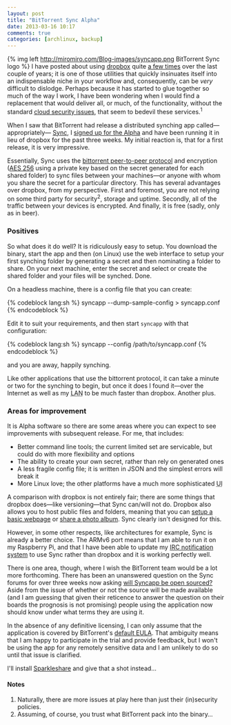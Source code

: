 ```yaml
---
layout: post
title: "BitTorrent Sync Alpha"
date: 2013-03-16 10:17
comments: true
categories: [archlinux, backup]
---
```

{% img left http://miromiro.com/Blog-images/syncapp.png BitTorrent Sync logo %}
I have posted about using [dropbox](http://dropbox.com 'dropbox homepage') quite
[a few times](https://duckduckgo.com/?sites=jasonwryan.com&q=dropbox 'DDG search results')
over the last couple of years; it is one of those utilities that quickly insinuates itself
into an indispensable niche in your workflow and, consequently, can be *very* difficult to
dislodge. Perhaps because it has started to glue together so much of the way I work, I have 
been wondering when I would find a replacement that would deliver all, or much, of the 
functionality, without the standard 
[cloud security issues](http://arstechnica.com/security/2012/07/dropbox-confirms-it-got-hacked-will-offer-two-factor-authentication/ 'Ars post on the dropbox hack'),
that seem to bedevil these services.<sup>1</sup>

When I saw that BitTorrent had release a distributed synching app called—appropriately—
[Sync](http://blog.bittorrent.com/2013/01/24/test-bittorrent-sync-pre-alpha/ 'Blog post on sync release'),
I [signed up for the Alpha](http://labs.bittorrent.com/experiments/sync.html 'Invitation form') and
have been running it in lieu of dropbox for the past three weeks. My initial reaction is, 
that for a first release, it is very impressive.

Essentially, Sync uses the 
[bittorrent peer-to-peer protocol](https://en.wikipedia.org/wiki/Bittorent 'Wikipedia entry')
and encryption 
([AES 256](https://en.wikipedia.org/wiki/Aes_256 'Wikipedia entry on the standard')
using a private key based on the secret generated for each shared folder) 
to sync files between your machines—or anyone with whom you share the secret 
for a particular directory. This has several advantages over dropbox, from my perspective. 
First and foremost, you are not relying on some third party for security<sup>2</sup>, storage
and uptime. Secondly, all of the traffic between your devices is encrypted. And finally,
it is free (sadly, only as in beer).

### Positives
So what does it do well? It is ridiculously easy to setup. You download the binary, start 
the app and then (on Linux) use the web interface to setup your first synching folder by
generating a secret and then nominating a folder to share. On your next machine, enter the
secret and select or create the shared folder and your files will be synched. Done.

On a headless machine, there is a config file that you can create:

{% codeblock lang:sh %}
syncapp --dump-sample-config > syncapp.conf
{% endcodeblock %}

Edit it to suit your requirements, and then start `syncapp` with that configuration:

{% codeblock lang:sh %}
syncapp --config /path/to/syncapp.conf
{% endcodeblock %}

and you are away, happily synching.

Like other applications that use the bittorrent protocol, it can take a minute or
two for the synching to begin, but once it does I found it—over the Internet as well
as my <acronym title="Local Area Network">LAN</acronym> to be much faster than
dropbox. Another plus.

### Areas for improvement
It is Alpha software so there are some areas where you can expect to see improvements
with subsequent release. For me, that includes:

* Better command line tools; the current limited set are servicable, but could do
with more flexibility and options
* The ability to create your own secret, rather than rely on generated ones
* A less fragile config file; it is written in JSON and the simplest errors will 
break it
* More Linux love; the other platforms have a much more sophisticated <acronym title="User Interface">UI</acronym>

A comparison with dropbox is not entirely fair; there are some things that dropbox
does—like versioning—that Sync can/will not do. Dropbox also allows you to host
public files and folders, meaning that you can
[setup a basic webpage](http://jasonwryan.com/blog/2010/01/11/using-dropbox-to-share-dotfiles/ 'Post on using dropbox to host dotfiles')
or [share a photo album](https://www.dropbox.com/sh/t6ko1rbl9edy8p4/OkwVLtY5fO 'My Top 10 Albums').
Sync clearly isn't designed for this.

However, in some other respects, like architectures
for example, Sync is already a better choice. The ARMv6 port means that I am able 
to run it on my Raspberry Pi, and that I have been able to update my 
[IRC notification system](http://jasonwryan.com/blog/2011/11/07/irc-dzen/ 'Post on IRC highlights')
to use Sync rather than dropbox and it is working perfectly well.

There is one area, though, where I wish the BitTorrent team would be a lot more
forthcoming. There has been an unanswered question on the Sync forums for 
over three weeks now asking
[will Syncapp be open sourced?](http://forum.bittorrent.com/topic/8816-will-syncapp-be-open-source/ 'Syncapp Forums')
Aside from the issue of whether or not the source will be made available (and I am guessing
that given their reticence to answer the question on their boards the prognosis
is not promising) people using the application now should know under what terms
they are using it. 

In the absence of any definitive licensing, I can only assume that the application
is covered by BitTorrent's 
[default EULA](http://www.bittorrent.com/legal/eula 'Licensing agreement on BitTorrent site').
That ambiguity means that I am happy to participate in the
trial and provide feedback, but I won't be using the app for any remotely 
sensitive data and I am unlikely to do so until that issue is clarified.

I'll install [Sparkleshare](http://sparkleshare.org/ 'Sparkleshare site')
and give that a shot instead…

#### Notes
1. Naturally, there are more issues at play here than just their (in)security policies.
2. Assuming, of course, you trust what BitTorrent pack into the binary…
